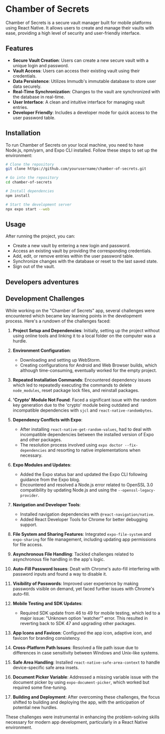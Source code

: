 # Chamber of Secrets

Chamber of Secrets is a secure vault manager built for mobile platforms using React Native. It allows users to create and manage their vaults with ease, providing a high level of security and user-friendly interface.

## Features

- **Secure Vault Creation**: Users can create a new secure vault with a unique login and password.
- **Vault Access**: Users can access their existing vault using their credentials.
- **Data Persistence**: Utilizes Immudb's immutable database to store user data securely.
- **Real-Time Synchronization**: Changes to the vault are synchronized with the database in real-time.
- **User Interface**: A clean and intuitive interface for managing vault entries.
- **Developer Friendly**: Includes a developer mode for quick access to the user password table.

## Installation

To run Chamber of Secrets on your local machine, you need to have Node.js, npm/yarn, and Expo CLI installed. Follow these steps to set up the environment:

```bash
# Clone the repository
git clone https://github.com/yourusername/chamber-of-secrets.git

# Go into the repository
cd chamber-of-secrets

# Install dependencies
npm install

# Start the development server
npx expo start --web
```

## Usage
After running the project, you can:

- Create a new vault by entering a new login and password.
- Access an existing vault by providing the corresponding credentials.
- Add, edit, or remove entries within the user password table.
- Synchronize changes with the database or reset to the last saved state.
- Sign out of the vault.

## Developers adventures


## Development Challenges

While working on the "Chamber of Secrets" app, several challenges were encountered which became key learning points in the development process. Here's a rundown of the challenges faced:

1. **Project Setup and Dependencies**: Initially, setting up the project without using online tools and linking it to a local folder on the computer was a hurdle.

2. **Environment Configuration**:
    - Downloading and setting up WebStorm.
    - Creating configurations for Android and Web Browser builds, which although time-consuming, eventually worked for the empty project.

3. **Repeated Installation Commands**: Encountered dependency issues which led to repeatedly executing the commands to delete `node_modules`, reset package lock files, and reinstall packages.

4. **'Crypto' Module Not Found**: Faced a significant issue with the random key generation due to the 'crypto' module being outdated and incompatible dependencies with `sjcl` and `react-native-randombytes`.

5. **Dependency Conflicts with Expo**:
    - After installing `react-native-get-random-values`, had to deal with incompatible dependencies between the installed version of Expo and other packages.
    - The resolution process involved using `expo doctor --fix-dependencies` and resorting to native implementations when necessary.

6. **Expo Modules and Updates**:
    - Added the Expo status bar and updated the Expo CLI following guidance from the Expo blog.
    - Encountered and resolved a Node.js error related to OpenSSL 3.0 compatibility by updating Node.js and using the `--openssl-legacy-provider`.

7. **Navigation and Developer Tools**:
    - Installed navigation dependencies with `@react-navigation/native`.
    - Added React Developer Tools for Chrome for better debugging support.

8. **File System and Sharing Features**: Integrated `expo-file-system` and `expo-sharing` for file management, including updating app permissions for file access.

9. **Asynchronous File Handling**: Tackled challenges related to asynchronous file handling in the app's logic.

10. **Auto-Fill Password Issues**: Dealt with Chrome's auto-fill interfering with password inputs and found a way to disable it.

11. **Visibility of Passwords**: Improved user experience by making passwords visible on demand, yet faced further issues with Chrome's auto-fill.

12. **Mobile Testing and SDK Updates**:
    - Required SDK update from 46 to 49 for mobile testing, which led to a major issue: "Unknown option 'watcher'" error. This resulted in reverting back to SDK 47 and upgrading other packages.

13. **App Icons and Favicon**: Configured the app icon, adaptive icon, and favicon for branding consistency.

14. **Cross-Platform Path Issues**: Resolved a file path issue due to differences in case sensitivity between Windows and Unix-like systems.

15. **Safe Area Handling**: Installed `react-native-safe-area-context` to handle device-specific safe area insets.

16. **Document Picker Variable**: Addressed a missing variable issue with the document picker by using `expo-document-picker`, which worked but required some fine-tuning.

17. **Building and Deployment**: After overcoming these challenges, the focus shifted to building and deploying the app, with the anticipation of potential new hurdles.

These challenges were instrumental in enhancing the problem-solving skills necessary for modern app development, particularly in a React Native environment.
